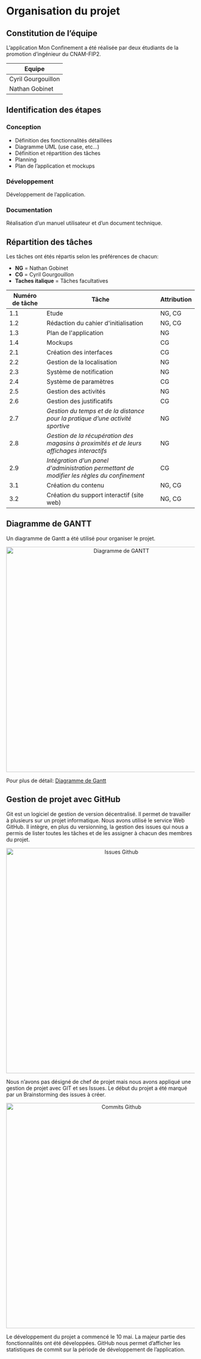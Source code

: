 # Organisation du projet
## Constitution de l’équipe
L’application Mon Confinement a été réalisée par deux étudiants de la promotion d’ingénieur du CNAM-FIP2.

| Equipe             |
|--------------------|
| Cyril Gourgouillon |
| Nathan Gobinet     |

## Identification des étapes 
### Conception
*	Définition des fonctionnalités détaillées
*	Diagramme UML (use case, etc…)
*	Définition et répartition des tâches
*	Planning
*	Plan de l’application et mockups

### Développement
Développement de l’application.

### Documentation
Réalisation d’un manuel utilisateur et d’un document technique.
## Répartition des tâches
Les tâches ont étés répartis selon les préférences de chacun:
*	**NG** = Nathan Gobinet
*	**CG** = Cyril Gourgouillon
*	**Taches italique** = Tâches facultatives

| Numéro de tâche | Tâche | Attribution  |
|-|-|-|
| 1.1 | Etude | NG, CG |
| 1.2 | Rédaction du cahier d'initialisation | NG, CG |
| 1.3 | Plan de l'application | NG |
| 1.4 | Mockups | CG |
| 2.1 | Création des interfaces | CG |
| 2.2 | Gestion de la localisation | NG |
| 2.3 | Système de notification | NG |
| 2.4 | Système de paramètres | CG |
| 2.5 | Gestion des activités | NG |
| 2.6 | Gestion des justificatifs | CG |
| 2.7 | *Gestion du temps et de la distance pour la pratique d’une activité sportive* | NG |
| 2.8 | *Gestion de la récupération des magasins à proximités et de leurs affichages interactifs* | NG |
| 2.9 | *Intégration d’un panel d'administration permettant de modifier les règles du confinement* | CG |
| 3.1 | Création du contenu | NG, CG |
| 3.2 | Création du support interactif (site web) | NG, CG |

## Diagramme de GANTT
Un diagramme de Gantt a été utilisé pour organiser le projet.

<p align="center">
  <img src="https://raw.githubusercontent.com/nathangobinet/monconfinement/master/docs/images/gantt.png" alt="Diagramme de GANTT" width="600">
</p>

Pour plus de détail: [Diagramme de Gantt]( https://docs.google.com/spreadsheets/d/1evV2R48NgN1K_fsC_L4g1UgpSIlwx96pFxPiy80CLOY/edit?usp=sharing)

## Gestion de projet avec GitHub
Git est un logiciel de gestion de version décentralisé. Il permet de travailler à plusieurs sur un projet informatique. Nous avons utilisé le service Web GitHub. Il intègre, en plus du versionning, la gestion des issues qui nous a permis de lister toutes les tâches et de les assigner à chacun des membres du projet.
<p align="center">
  <img src="https://raw.githubusercontent.com/nathangobinet/monconfinement/master/docs/images/issues.png" alt="Issues Github" width="600">
</p>
Nous n’avons pas désigné de chef de projet mais nous avons appliqué une gestion de projet avec GIT et ses Issues. Le début du projet a été marqué par un Brainstorming des issues à créer.
<p align="center">
  <img src="https://raw.githubusercontent.com/nathangobinet/monconfinement/master/docs/images/commits.png" alt="Commits Github" width="600">
</p>
Le développement du projet a commencé le 10 mai. La majeur partie des fonctionnalités ont été développées. GitHub nous permet d’afficher les statistiques de commit sur la période de développement de l’application.
 
